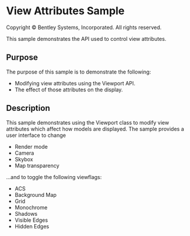 # View Attributes Sample

Copyright © Bentley Systems, Incorporated. All rights reserved.

This sample demonstrates the API used to control view attributes.

## Purpose

The purpose of this sample is to demonstrate the following:

* Modifying view attributes using the Viewport API.
* The effect of those attributes on the display.

## Description

This sample demonstrates using the Viewport class to modify view attributes which affect how models are displayed.  The sample provides a user interface to change

* Render mode
* Camera
* Skybox
* Map transparency

...and to toggle the following viewflags:

* ACS
* Background Map
* Grid
* Monochrome
* Shadows
* Visible Edges
* Hidden Edges
